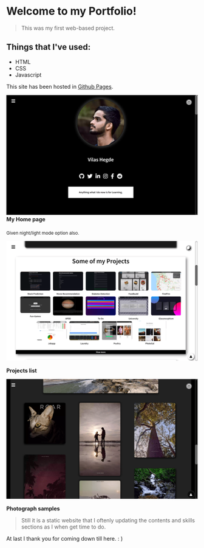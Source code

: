 # Welcome to my Portfolio!
>This was my first web-based project.

## Things that I've used:
- HTML
- CSS
- Javascript

This site has been hosted in [Github Pages](https://vilasrhegde.github.io/).



![Homepage](./images/README/home.webp)
**My Home page**

<sub>Given night/light mode option also.</sub>
  

![projects](./images/README/projects.webp)

**Projects list**

![photos](./images/README/photos.webp)

**Photograph samples**

> Still it is a static website that I oftenly updating the contents and skills sections as I when get time to do.

At last I thank you for coming down till here. : )
